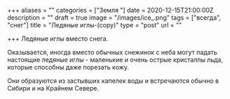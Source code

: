 +++
aliases = ""
categories = ["Земля "]
date = 2020-12-15T21:00:00Z
description = ""
draft = true
image = "/images/ice_.png"
tags = ["всегда", "снег"]
title = "Ледяные иглы-(copy)"
type = "post"
url = ""

+++
Ледяные иглы вместо снега.  
  
Оказывается, иногда вместо обычных снежинок с неба могут падать настоящие ледяные иглы - маленькие и очень острые кристаллы льда, которые способны даже порезать кожу.  
  
Они образуются из застывших капелек воды и встречаются обычно в Сибири и на Крайнем Севере.
